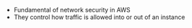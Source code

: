 - Fundamental of network security in AWS
- They control how traffic is allowed into or out of an instance